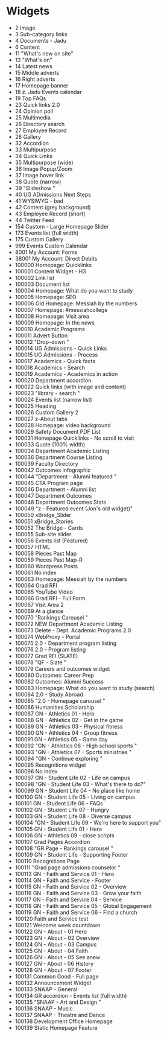 # Widgets


- 2     Image
- 3     Sub-category links
- 4     Documents - Jadu
- 6     Content
- 11     "What's new on site"
- 13     "What's on"
- 14     Latest news
- 15     Middle adverts
- 16     Right adverts
- 17     Homepage banner
- 18     z. Jadu Events calendar
- 19     Top FAQs
- 23     Quick links 2.0
- 24     Opinion poll
- 25     Multimedia
- 26     Directory search
- 27     Employee Record
- 28     Gallery
- 32     Accordion
- 33     Multipurpose
- 34     Quick Links
- 35     Multipurpose (wide)
- 36     Image Popup/Zoom
- 37     Image hover link
- 38     Quote (narrow)
- 39     "Slideshow "
- 40     UG ADmissions Next Steps
- 41     WYSIWYG - bad
- 42     Content (grey background)
- 43     Employee Record (short)
- 44     Twitter Feed
- 154     Custom - Large Homepage Slider
- 173     Events list (full width)
- 175     Custom Gallery
- 999     Events Custom Calendar
- 8001     My Account: Forms
- 38001     My Account: Direct Debits
- 100000     Homepage: Quicklinks
- 100001     Content Widget - H3
- 100002     Link list
- 100003     Document list
- 100004     Homepage: What do you want to study
- 100005     Homepage: SEO
- 100006     Old Homepage: Messiah by the numbers
- 100007     Homepage: #messiahcollege
- 100008     Homepage: Visit area
- 100009     Homepage: In the news
- 100010     Academic Programs
- 100011     Advert Button
- 100012     "Drop-down "
- 100014     UG Admissions - Quick Links
- 100015     UG Admissions - Process
- 100017     Academics - Quick facts
- 100018     Academics - Search
- 100019     Academics - Academics in action
- 100020     Department accordion
- 100022     Quick links (with image and content)
- 100023     "library - search "
- 100024     Events list (narrow list)
- 100025     Heading 
- 100026     Custom Gallery 2
- 100027     z-About tabs
- 100028     Homepage: video background
- 100029     Safety Document PDF List
- 100031     Homepage Quicklinks - No scroll to visit
- 100033     Quote (100% width)
- 100034     Department Academic Listing
- 100036     Department Course Listing
- 100039     Faculty Directory
- 100042     Outcomes infographic
- 100044     "Department - Alumni featured "
- 100045     CTA Program page
- 100046     Department - Alumni list
- 100047     Department Outcomes
- 100048     Department Outcomes Stats
- 100049     "z - Featured event  (Jon's old widget)"
- 100050     xBridge_Slider
- 100051     xBridge_Stories
- 100052     The Bridge - Cards
- 100055     Sub-site slider
- 100056     Events list (Featured)
- 100057     HTML
- 100058     Pieces Past Map
- 100059     Pieces Past Map-R
- 100060     Wordpress Posts
- 100061     No index
- 100063     Homepage: Messiah by the numbers
- 100064     Grad RFI
- 100065     YouTube Video
- 100066     Grad RFI - Full Form
- 100067     Visit Area 2
- 100069     At a glance
- 100070     "Rankings Carousel "
- 100072     NEW Department Academic Listing
- 100073     Delete - Dept. Academic Programs 2.0
- 100074     WebProxy - Portal
- 100075     2.0 - Department program listing
- 100076     2.0 - Program listing
- 100077     Grad RFI (SLATE)
- 100078     "QF - Slate "
- 100079     Careers and outcomes widget
- 100080     Outcomes: Career Prep
- 100082     Outcomes: Alumni Success
- 100083     Homepage: What do you want to study (search)
- 100084     2.0 - Study Abroad
- 100085     "2.0 - Homepage carousel "
- 100086     Humanities Scholarship
- 100087     GN - Athletics 01 - Hero
- 100088     GN - Athletics 02 - Get in the game
- 100089     GN - Athletics 03 - Physical fitness
- 100090     GN - Athletics 04 - Group fitness
- 100091     GN - Athletics 05 - Game day
- 100092     "GN - Athletics 06 - High school sports "
- 100093     "GN - Athletics 07 - Sports ministries "
- 100094     "GN - Continue exploring "
- 100095     Recognitions widget
- 100096     No index
- 100097     GN - Student Life 02 - Life on campus
- 100098     "GN - Student Life 03 - What's there to do?"
- 100099     GN - Student Life 04 - No place like home
- 100100     GN - Student Life 05 - Living on campus
- 100101     GN - Student Life 06 - FAQs
- 100102     GN - Student Life 07 - Hungry
- 100103     GN - Student Life 08 - Diverse campus
- 100104     "GN - Student Life 09 - We're here to support you"
- 100105     GN - Student Life 01 - Hero
- 100106     GN - Athletics 09 - close scripts
- 100107     Grad Pages Accordion
- 100108     "GR Page - Rankings carousel "
- 100109     GN - Student Life  - Supporting Footer
- 100110     Recognitions Page
- 100111     "Grad page admissions counselor "
- 100113     GN - Faith and Service 01 - Hero
- 100114     GN - Faith and Service - Footer
- 100115     GN - Faith and Service 02 - Overview
- 100116     GN - Faith and Service 03 - Grow your faith
- 100117     GN - Faith and Service 04 - Service
- 100118     GN - Faith and Service 05 - Global Engagement
- 100119     GN - Faith and Service 06 - Find a church
- 100120     Faith and Service test
- 100121     Welcome week countdown
- 100122     GN - About - 01 Hero
- 100123     GN - About - 02 Overview
- 100124     GN - About - 03 Campus
- 100125     GN - About - 04 Faith
- 100126     GN - About - 05 See anew
- 100127     GN - About - 06 History
- 100128     GN - About - 07 Footer
- 100131     Common Good - Full page
- 100132     Announcement Widget
- 100133     SNAAP - General
- 100134     GR accordion - Events list (full width)
- 100135     "SNAAP - Art and Design "
- 100136     SNAAP - Music
- 100137     SNAAP - Theatre and Dance
- 100138     Development Office Homepage
- 100139     Static Homepage Feature

